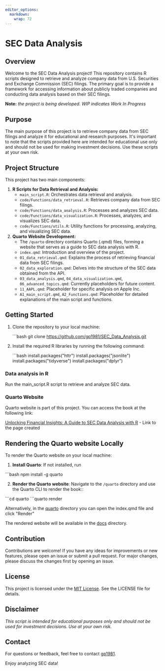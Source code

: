 ```yaml
---
editor_options: 
  markdown: 
    wrap: 72
---
```


# SEC Data Analysis

## Overview

Welcome to the SEC Data Analysis project! This repository contains R
scripts designed to retrieve and analyze company data from U.S.
Securities and Exchange Commission (SEC) filings. The primary goal is to
provide a framework for accessing information about publicly traded
companies and conducting data analysis based on their SEC filings.

**Note:** *the project is being developed. WIP indicates Work In
Progress*

## Purpose

The main purpose of this project is to retrieve company data from SEC
filings and analyze it for educational and research purposes. It's
important to note that the scripts provided here are intended for
educational use only and should not be used for making investment
decisions. Use these scripts at your own risk.

## Project Structure

This project has two main components:

1.  **R Scripts for Data Retrieval and Analysis:**
    -   `main_script.R`: Orchestrates data retrieval and analysis.
    -   `code/Functions/data_retrieval.R`: Retrieves company data from
        SEC filings.
    -   `code/Functions/data_analysis.R`: Processes and analyzes SEC
        data.
    -   `code/Functions/data_visualization.R`: Processes, analyzes, and
        visualizes SEC data.
    -   `code/Functions/utils.R`: Utility functions for processing,
        analyzing, and visualizing SEC data.
2.  **Quarto Website Development:**
    -   The `/quarto` directory contains Quarto (.qmd) files, forming a
        website that serves as a guide to SEC data analysis with R.
    -   `index.qmd`: Introduction and overview of the project.
    -   `01_data_retrieval.qmd`: Explains the process of retrieving
        financial data from SEC filings.
    -   `02_data_exploration.qmd`: Delves into the structure of the SEC
        data obtained from the API.
    -   `03_data_analysis.qmd`, `04_data_visualization.qmd`,
        `06_advanced_topics.qmd`: Currently placeholders for future
        content.
    -   `11_AAPL.qmd`: Placeholder for specific analysis on Apple Inc.
    -   `A1_main_script.qmd`, `A2_Functions.qmd`: Placeholder for
        detailed explanations of the main script and functions.

## Getting Started

1.  Clone the repository to your local machine:

    \`\`\`bash git clone
    <https://github.com/gp1981/SEC_Data_Analysis.git>

2.  Install the required R libraries by running the following command:

    \`\`\`bash install.packages("httr") install.packages("jsonlite")
    install.packages("tidyverse") install.packages("dplyr")

### Data analysis in R

Run the main_script.R script to retrieve and analyze SEC data.

### Quarto Website

Quarto website is part of this project. You can access the book at the
following link:

[Unlocking Financial Insights: A Guide to SEC Data Analysis with
R](https://gp1981.github.io/SEC_data_analysis/) - Link to the page
created

## Rendering the Quarto website Locally

To render the Quarto website on your local machine:

1.  **Install Quarto**: If not installed, run

\`\`\`bash npm install -g quarto

2.  **Render the Quarto website**: Navigate to the `/quarto` directory
    and use the Quarto CLI to render the book::

\`\`\`cd quarto \`\`\`quarto render

Alternatively, in the [quarto](./quarto) directory you can open the
index.qmd file and click "Render"

The rendered website will be available in the [docs](./docs) directory.

## Contribution

Contributions are welcome! If you have any ideas for improvements or new
features, please open an issue or submit a pull request. For major
changes, please discuss the changes first by opening an issue.

## License

This project is licensed under the [MIT
License](https://github.com/gp1981/SEC-Data-Analysis/blob/63ef4ecb1ef9a40ca64bdcb67ede14c0a7ab10c6/LICENSE).
See the LICENSE file for details.

## **Disclaimer**

*This script is intended for educational purposes only and should not be
used for investment decisions. Use at your own risk.*

## Contact

For questions or feedback, feel free to contact
[gp1981](45032495+gp1981@users.noreply.github.com).

Enjoy analyzing SEC data!
